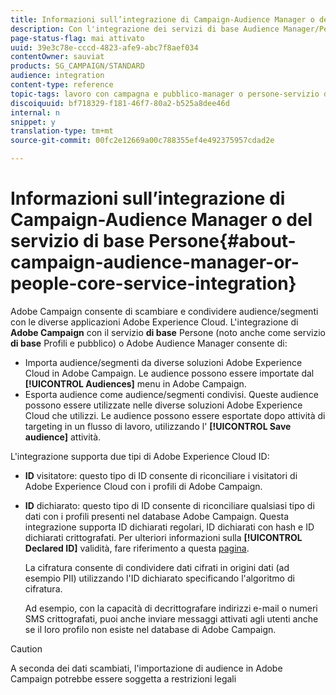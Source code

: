 ```yaml
---
title: Informazioni sull’integrazione di Campaign-Audience Manager o del servizio di base Persone
description: Con l'integrazione dei servizi di base Audience Manager/Persone, puoi condividere audience o segmenti all'interno delle diverse soluzioni Adobe Experience Cloud.
page-status-flag: mai attivato
uuid: 39e3c78e-cccd-4823-afe9-abc7f8aef034
contentOwner: sauviat
products: SG_CAMPAIGN/STANDARD
audience: integration
content-type: reference
topic-tags: lavoro con campagna e pubblico-manager o persone-servizio di base
discoiquuid: bf718329-f181-46f7-80a2-b525a8dee46d
internal: n
snippet: y
translation-type: tm+mt
source-git-commit: 00fc2e12669a00c788355ef4e492375957cdad2e

---
```



# Informazioni sull’integrazione di Campaign-Audience Manager o del servizio di base Persone{#about-campaign-audience-manager-or-people-core-service-integration}

Adobe Campaign consente di scambiare e condividere audience/segmenti con le diverse applicazioni Adobe Experience Cloud. L'integrazione di **Adobe Campaign** con il servizio **di base** Persone (noto anche come servizio **di base** Profili e pubblico) o Adobe Audience Manager consente di:

* Importa audience/segmenti da diverse soluzioni Adobe Experience Cloud in Adobe Campaign. Le audience possono essere importate dal **[!UICONTROL Audiences]** menu in Adobe Campaign.
* Esporta audience come audience/segmenti condivisi. Queste audience possono essere utilizzate nelle diverse soluzioni Adobe Experience Cloud che utilizzi. Le audience possono essere esportate dopo attività di targeting in un flusso di lavoro, utilizzando l' **[!UICONTROL Save audience]** attività.

L'integrazione supporta due tipi di Adobe Experience Cloud ID:

* **ID** visitatore: questo tipo di ID consente di riconciliare i visitatori di Adobe Experience Cloud con i profili di Adobe Campaign.
* **ID** dichiarato: questo tipo di ID consente di riconciliare qualsiasi tipo di dati con i profili presenti nel database Adobe Campaign. Questa integrazione supporta ID dichiarati regolari, ID dichiarati con hash e ID dichiarati crittografati. Per ulteriori informazioni sulla **[!UICONTROL Declared ID]** validità, fare riferimento a questa [pagina](../../integrating/using/provisioning-and-configuring-integration-with-audience-manager-or-people-core-service.md).

   La cifratura consente di condividere dati cifrati in origini dati (ad esempio PII) utilizzando l'ID dichiarato specificando l'algoritmo di cifratura.

   Ad esempio, con la capacità di decrittografare indirizzi e-mail o numeri SMS crittografati, puoi anche inviare messaggi attivati agli utenti anche se il loro profilo non esiste nel database di Adobe Campaign.

>[!CAUTION]
>
>A seconda dei dati scambiati, l'importazione di audience in Adobe Campaign potrebbe essere soggetta a restrizioni legali


